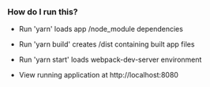 ### How do I run this?
- Run 'yarn' loads app /node_module dependencies
- Run 'yarn build' creates /dist containing built app files
- Run 'yarn start' loads webpack-dev-server environment

- View running application at http://localhost:8080

